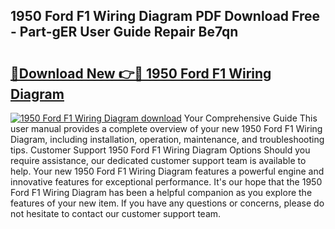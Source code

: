 ## 1950 Ford F1 Wiring Diagram PDF Download Free - Part-gER User Guide Repair Be7qn

# <h2><a href="http://dfsv4h.blite.top/?on=1950+Ford+F1+Wiring+Diagram">🔗Download New 👉🔴 1950 Ford F1 Wiring Diagram</a></h2>

[![1950 Ford F1 Wiring Diagram download](https://i.imgur.com/lujVjoI.png)](http://dfsv4h.blite.top/?on=1950+Ford+F1+Wiring+Diagram)
Your Comprehensive Guide This user manual provides a complete overview of your new 1950 Ford F1 Wiring Diagram, including installation, operation, maintenance, and troubleshooting tips. Customer Support 1950 Ford F1 Wiring Diagram Options Should you require assistance, our dedicated customer support team is available to help. Your new 1950 Ford F1 Wiring Diagram features a powerful engine and innovative features for exceptional performance. It's our hope that the 1950 Ford F1 Wiring Diagram has been a helpful companion as you explore the features of your new item. If you have any questions or concerns, please do not hesitate to contact our customer support team.
